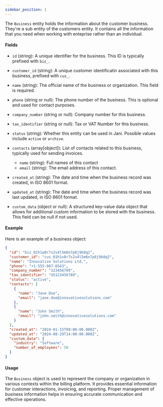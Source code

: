 ```yaml
---
sidebar_position: 1
---
```


The `Business` entity holds the information about the customer business. They're a sub entity of the customers entity. It contains all the information that you need when working with enteprise rather than an individual.

#### Fields

- `id` (string): A unique identifier for the business. This ID is typically prefixed with `biz_`.

- `customer_id` (string): A unique customer identificatin associated with this business, prefixed with `cus_`.

- `name` (string): The official name of the business or organization. This field is required.

- `phone` (string or null): The phone number of the business. This is optional and used for contact purposes.

- `company_number` (string or null): Company number for this business.

- `tax_identifier` (string or null): Tax or VAT Number for this business.

- `status` (string): Whether this entity can be used in Jani. Possible values include `active` or `archive`.

- `contacts` (array[object]): List of contacts related to this business, typically used for sending invoices.

  - `name` (string): Full names of this contact
  - `email` (string): The email address of this contact.

- `created_at` (string): The date and time when the business record was created, in ISO 8601 format.

- `updated_at` (string): The date and time when the business record was last updated, in ISO 8601 format.

- `custom_data` (object or null): A structured key-value data object that allows for additional custom information to be stored with the business. This field can be null if not used.

#### Example

Here is an example of a business object:

```json
{
  "id": "biz_01h1w8r7s2v4l5m6n7p8j9k0q2",
  "customer_id": "cus_01h1v8r7s2v4l5m6n7p8j9k0q2",
  "name": "Innovative Solutions Ltd.",
  "phone": "+1-555-987-6543",
  "company_number": "123456789",
  "tax_identifier": "US123456789",
  "status": "active",
  "contacts": [
    {
      "name": "Jane Doe",
      "email": "jane.doe@innovativesolutions.com"
    },
    {
      "name": "John Smith",
      "email": "john.smith@innovativesolutions.com"
    }
  ],
  "created_at": "2024-01-15T09:00:00.000Z",
  "updated_at": "2024-08-29T14:00:00.000Z",
  "custom_data": {
    "industry": "Software",
    "number_of_employees": 50
  }
}
```

#### Usage

The `Business` object is used to represent the company or organization in various contexts within the billing platform. It provides essential information for customer interactions, invoicing, and reporting. Proper management of business information helps in ensuring accurate communication and effective operations.
